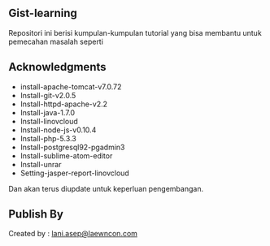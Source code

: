 ## Gist-learning

Repositori ini berisi kumpulan-kumpulan tutorial yang bisa membantu untuk pemecahan masalah seperti

## Acknowledgments
* install-apache-tomcat-v7.0.72
* Install-git-v2.0.5
* Install-httpd-apache-v2.2
* Install-java-1.7.0
* Install-linovcloud
* Install-node-js-v0.10.4
* Install-php-5.3.3
* Install-postgresql92-pgadmin3
* Install-sublime-atom-editor
* Install-unrar
* Setting-jasper-report-linovcloud

Dan akan terus diupdate untuk keperluan pengembangan.

## Publish By
Created by : lani.asep@laewncon.com
